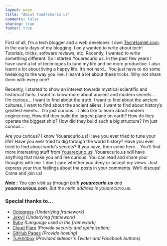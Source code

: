 ```yaml
---
layout: page
title: "About YouAreCurio.us"
comments: false
sharing: true
footer: true
---
```


First of all, I’m a tech blogger and a web developer. I own <a href="http://techhamlet.com/" target="_blank">TechHamlet.com</a>. In the early days of my blogging, I only wanted to write about tech! Tutorials, tricks, software reviews, etc. Recently, I wanted to write something different. So I started Youarecurio.us. In the past few years I have used a lot of techniques to tune my life and be more productive. I also learnt a lot about living a happy life. It’s not hard… You just have to do some tweaking to the way you live. I learnt a lot about these tricks. Why not share them with every one?

Recently, I started to show an interest towards mystical scientific and historical facts. I want to know more about ancient and modern secrets… I’m curious… I want to find about the truth. I want to find about the ancient cultures, I want to find about the ancient aliens, I want to find about history’s greatest events… I’m just curious… I also like to learn about modern engineering. How did they build the largest plane on earth? How do they operate the biggest ship? How did they build such a big structure? I’m just curious…

Are you curious? I know Youarecurio.us! Have you ever tried to tune your life? Have you ever tried to dig through the world history? Have you ever tried to find about world’s secrets? If you have, then come here… You’ll find more interesting stuff from <a href="http://youarecurio.us/" target="_blank">Youarecurio.us</a>! Youarecurio.us will have anything that make you and me curious. You can read and share your thoughts with me. I don’t care whether you deny or accept my views. Just express your true feelings about the posts in your comments. We’ll discuss! Come and join us!

<em>**Note :** You can visit us through both **youarecurio.us** and **youarecurious.com**. But the main address is youarecurio.us.</em>

### Special thanks to...
- [Octopress](http://octopress.org/) *(Underlying framework)*
- [Jekyll](http://jekyllrb.com/) *(Underlying framework)*
- [Ruby](http://www.ruby-lang.org/en/) *(Language used in the framework)*
- [Cloud Flare](https://www.cloudflare.com/) *(Provide security and optimization)*
- [GitHub Pages](http://pages.github.com/) *(Provide hosting)*
- [Turkhitbox](http://www.turkhitbox.com/photoshop/twitter-facebook-connect-buttons-psd.html) *(Provided sidebar's Twitter and Facebook buttons)*





